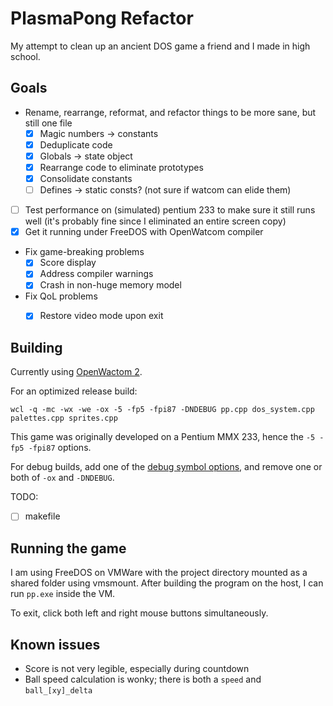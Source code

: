 # PlasmaPong Refactor

My attempt to clean up an ancient DOS game a friend and I made in high school.

## Goals

- Rename, rearrange, reformat, and refactor things to be more sane, but still one file
    - [X] Magic numbers -> constants
    - [X] Deduplicate code
    - [X] Globals -> state object
    - [X] Rearrange code to eliminate prototypes
    - [X] Consolidate constants
    - [ ] Defines -> static consts? (not sure if watcom can elide them)
- [ ] Test performance on (simulated) pentium 233 to make sure it still runs well (it's probably fine since I eliminated an entire screen copy)
- [X] Get it running under FreeDOS with OpenWatcom compiler
- Fix game-breaking problems
    - [X] Score display
    - [X] Address compiler warnings
    - [X] Crash in non-huge memory model
- Fix QoL problems
    - [X] Restore video mode upon exit


## Building

Currently using [OpenWactom 2](https://github.com/open-watcom/open-watcom-v2).

For an optimized release build:

```
wcl -q -mc -wx -we -ox -5 -fp5 -fpi87 -DNDEBUG pp.cpp dos_system.cpp palettes.cpp sprites.cpp
```

This game was originally developed on a Pentium MMX 233, hence the `-5 -fp5 -fpi87` options.

For debug builds, add one of the [debug symbol options](https://open-watcom.github.io/open-watcom-v2-wikidocs/cguide.html#DebuggingDProfiling), and remove one or both of `-ox` and `-DNDEBUG`.


TODO:

- [ ] makefile

## Running the game


I am using FreeDOS on VMWare with the project directory mounted as a shared folder using vmsmount. After building the program on the host, I can run `pp.exe` inside the VM.

To exit, click both left and right mouse buttons simultaneously.


## Known issues

* Score is not very legible, especially during countdown
* Ball speed calculation is wonky; there is both a `speed` and `ball_[xy]_delta`
